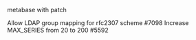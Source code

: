 metabase with patch

Allow LDAP group mapping for rfc2307 scheme #7098
Increase MAX_SERIES from 20 to 200 #5592